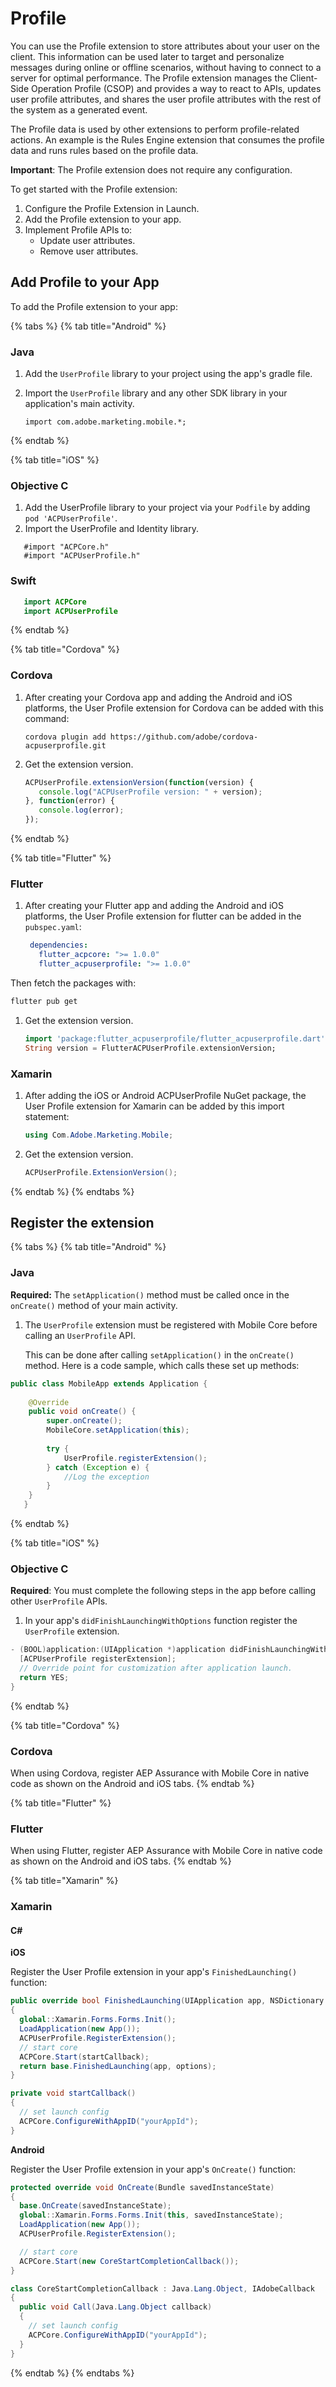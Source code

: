 # Profile

You can use the Profile extension to store attributes about your user on the client. This information can be used later to target and personalize messages during online or offline scenarios, without having to connect to a server for optimal performance. The Profile extension manages the Client-Side Operation Profile \(CSOP\) and provides a way to react to APIs, updates user profile attributes, and shares the user profile attributes with the rest of the system as a generated event.

The Profile data is used by other extensions to perform profile-related actions. An example is the Rules Engine extension that consumes the profile data and runs rules based on the profile data.

**Important**: The Profile extension does not require any configuration.

To get started with the Profile extension:

1. Configure the Profile Extension in Launch.
2. Add the Profile extension to your app.
3. Implement Profile APIs to:
   * Update user attributes.
   * Remove user attributes.

## Add Profile to your App

To add the Profile extension to your app:

{% tabs %}
{% tab title="Android" %}
### Java

1. Add the `UserProfile` library to your project using the app's gradle file.
2. Import the `UserProfile` library and any other SDK library in your application's main activity.

   ```text
   import com.adobe.marketing.mobile.*;
   ```
{% endtab %}

{% tab title="iOS" %}
### Objective C

1. Add the UserProfile library to your project via your `Podfile` by adding `pod 'ACPUserProfile'`.
2. Import the UserProfile and Identity library.   

```text
   #import "ACPCore.h"
   #import "ACPUserProfile.h"
```

### Swift

```swift
   import ACPCore
   import ACPUserProfile
```
{% endtab %}

{% tab title="Cordova" %}
### Cordova

1. After creating your Cordova app and adding the Android and iOS platforms, the User Profile extension for Cordova can be added with this command:

   ```text
   cordova plugin add https://github.com/adobe/cordova-acpuserprofile.git
   ```

2. Get the extension version.

   ```javascript
   ACPUserProfile.extensionVersion(function(version) {  
      console.log("ACPUserProfile version: " + version);
   }, function(error) {  
      console.log(error);  
   });
   ```
{% endtab %}

{% tab title="Flutter" %}
### Flutter

1. After creating your Flutter app and adding the Android and iOS platforms, the User Profile extension for flutter can be added in the `pubspec.yaml`:

   ```yaml
    dependencies:
      flutter_acpcore: ">= 1.0.0"
      flutter_acpuserprofile: ">= 1.0.0"
   ```

Then fetch the packages with:

```bash
flutter pub get
```

1. Get the extension version.

   ```dart
   import 'package:flutter_acpuserprofile/flutter_acpuserprofile.dart';
   String version = FlutterACPUserProfile.extensionVersion;
   ```

### Xamarin

1. After adding the iOS or Android ACPUserProfile NuGet package, the User Profile extension for Xamarin can be added by this import statement:

   ```csharp
   using Com.Adobe.Marketing.Mobile;
   ```

2. Get the extension version.

   ```csharp
   ACPUserProfile.ExtensionVersion();
   ```
{% endtab %}
{% endtabs %}

## Register the extension

{% tabs %}
{% tab title="Android" %}
### Java

**Required:** The `setApplication()` method must be called once in the `onCreate()` method of your main activity.

1. The `UserProfile` extension must be registered with Mobile Core before calling an `UserProfile` API.

   This can be done after calling `setApplication()` in the `onCreate()` method. Here is a code sample, which calls these set up methods:

```java
public class MobileApp extends Application {
​
    @Override
    public void onCreate() {
        super.onCreate();
        MobileCore.setApplication(this);
​
        try {
            UserProfile.registerExtension();
        } catch (Exception e) {
            //Log the exception
        }
    }
   }
```
{% endtab %}

{% tab title="iOS" %}
### Objective C

**Required**: You must complete the following steps in the app before calling other `UserProfile` APIs.

1. In your app's `didFinishLaunchingWithOptions` function register the `UserProfile` extension.

```objectivec
- (BOOL)application:(UIApplication *)application didFinishLaunchingWithOptions:(NSDictionary *)launchOptions {
  [ACPUserProfile registerExtension];
  // Override point for customization after application launch.
  return YES;
}
```
{% endtab %}

{% tab title="Cordova" %}
### Cordova

When using Cordova, register AEP Assurance with Mobile Core in native code as shown on the Android and iOS tabs.
{% endtab %}

{% tab title="Flutter" %}
### Flutter

When using Flutter, register AEP Assurance with Mobile Core in native code as shown on the Android and iOS tabs.
{% endtab %}

{% tab title="Xamarin" %}
### Xamarin

#### C\#

**iOS**

Register the User Profile extension in your app's `FinishedLaunching()` function:

```csharp
public override bool FinishedLaunching(UIApplication app, NSDictionary options)
{
  global::Xamarin.Forms.Forms.Init();
  LoadApplication(new App());
  ACPUserProfile.RegisterExtension();
  // start core
  ACPCore.Start(startCallback);
  return base.FinishedLaunching(app, options);
}

private void startCallback()
{
  // set launch config
  ACPCore.ConfigureWithAppID("yourAppId");
}
```

**Android**

Register the User Profile extension in your app's `OnCreate()` function:

```csharp
protected override void OnCreate(Bundle savedInstanceState)
{
  base.OnCreate(savedInstanceState);
  global::Xamarin.Forms.Forms.Init(this, savedInstanceState);
  LoadApplication(new App());
  ACPUserProfile.RegisterExtension();

  // start core
  ACPCore.Start(new CoreStartCompletionCallback());
}

class CoreStartCompletionCallback : Java.Lang.Object, IAdobeCallback
{
  public void Call(Java.Lang.Object callback)
  {
    // set launch config
    ACPCore.ConfigureWithAppID("yourAppId");
  }
}
```
{% endtab %}
{% endtabs %}

